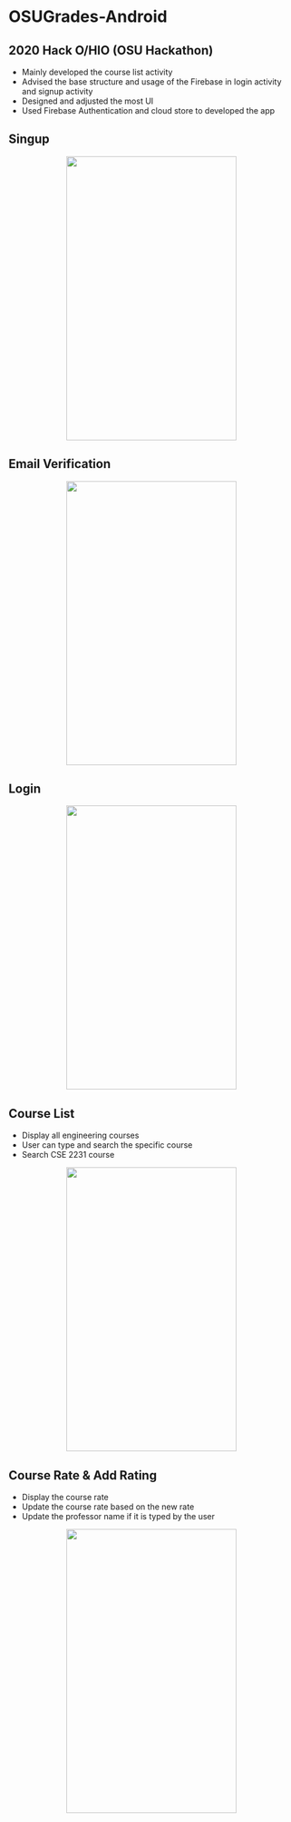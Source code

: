 # OSUGrades-Android
## 2020 Hack O/HIO (OSU Hackathon)
- Mainly developed the course list activity
- Advised the base structure and usage of the Firebase in login activity and signup activity
- Designed and adjusted the most UI
- Used Firebase Authentication and cloud store to developed the app

## Singup
<p align="center">
<img src="https://user-images.githubusercontent.com/65969657/103434057-2443b600-4c3f-11eb-8d50-3f9230165b91.gif" width="300" height="500">
</p>

## Email Verification
<p align="center">
<img src="https://user-images.githubusercontent.com/65969657/103434401-3116d880-4c44-11eb-876e-915d4be1a884.gif" width="300" height="500">
</p>

## Login
<p align="center">
<img src="https://user-images.githubusercontent.com/65969657/103438575-7ef90400-4c77-11eb-9b97-f3cef5b1ede3.gif" width="300" height="500">
</p>

## Course List
- Display all engineering courses
- User can type and search the specific course
- Search CSE 2231 course
<p align="center">
<img src="https://user-images.githubusercontent.com/65969657/103438820-b0270380-4c7a-11eb-940c-b19e5bbbf1bd.gif" width="300" height="500">
</p>

## Course Rate & Add Rating
- Display the course rate
- Update the course rate based on the new rate
- Update the professor name if it is typed by the user
<p align="center">
<img src="https://user-images.githubusercontent.com/65969657/103438963-09436700-4c7c-11eb-9d06-ee75e6348599.gif" width="300" height="500">
</p>
